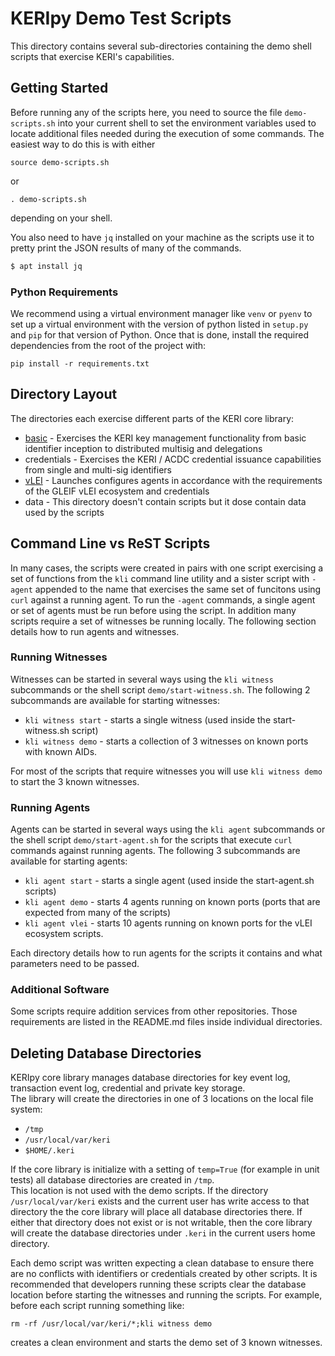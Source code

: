 # KERIpy Demo Test Scripts

This directory contains several sub-directories containing the demo shell scripts that exercise KERI's capabilities.

## Getting Started
Before running any of the scripts here, you need to source the file `demo-scripts.sh` into your current shell to set
the environment variables used to locate additional files needed during the execution of some commands.  The easiest way to
do this is with either

`source demo-scripts.sh`

or

`. demo-scripts.sh`

depending on your shell.

You also need to have `jq` installed on your machine as the scripts use it to pretty print the JSON results of many of the 
commands.

``` bash
$ apt install jq
```

### Python Requirements
We recommend using a virtual environment manager like `venv` or `pyenv` to set up a virtual environment with the version
of python listed in `setup.py` and `pip` for that version of Python.   Once that is done, install the required dependencies from the root of the project with:

`pip install -r requirements.txt`


## Directory Layout
The directories each exercise different parts of the KERI core library:

* [basic](basic/README.md) - Exercises the KERI key management functionality from basic identifier inception to distributed multisig and delegations
* credentials - Exercises the KERI / ACDC credential issuance capabilities from single and multi-sig identifiers
* [vLEI](vLEI/README.md) - Launches configures agents in accordance with the requirements of the GLEIF vLEI ecosystem and credentials
* data - This directory doesn't contain scripts but it dose contain data used by the scripts



## Command Line vs ReST Scripts
In many cases, the scripts were created in pairs with one script exercising a set of functions from the `kli` command line
utility and a sister script with `-agent` appended to the name that exercises the same set of funcitons using `curl` against
a running agent.  To run the `-agent` commands, a single agent or set of agents must be run before using the script.  In addition
many scripts require a set of witnesses be running locally.  The following section details how to run agents and witnesses.

### Running Witnesses
Witnesses can be started in several ways using the `kli witness` subcommands or the shell script `demo/start-witness.sh`.  The
following 2 subcommands are available for starting witnesses:

* `kli witness start` - starts a single witness (used inside the start-witness.sh script)
* `kli witness demo` - starts a collection of 3 witnesses on known ports with known AIDs.

For most of the scripts that require witnesses you will use `kli witness demo` to start the 3 known witnesses.

### Running Agents
Agents can be started in several ways using the `kli agent` subcommands or the shell script `demo/start-agent.sh` for the 
scripts that execute `curl` commands against running agents.  The following 3 subcommands are available for starting
agents:

* `kli agent start` - starts a single agent (used inside the start-agent.sh scripts)
* `kli agent demo` - starts 4 agents running on known ports (ports that are expected from many of the scripts)
* `kli agent vlei` - starts 10 agents running on known ports for the vLEI ecosystem scripts.

Each directory details how to run agents for the scripts it contains and what parameters need to be passed.

### Additional Software
Some scripts require addition services from other repositories.  Those requirements are listed in the README.md files 
inside individual directories.


## Deleting Database Directories
KERIpy core library manages database directories for key event log, transaction event log, credential and private key storage.  
The library will create the directories in one of 3 locations on the local file system:

* `/tmp`
* `/usr/local/var/keri`
* `$HOME/.keri`

If the core library is initialize with a setting of `temp=True` (for example in unit tests) all database directories are created in `/tmp`.  
This location is not used with the demo scripts.  If the directory `/usr/local/var/keri` exists and the current user has write access to that directory
the the core library will place all database directories there.  If either that directory does not exist or is not writable, then the core library
will create the database directories under `.keri` in the current users home directory.

Each demo script was written expecting a clean database to ensure there are no conflicts with identifiers or credentials created
by other scripts.  It is recommended that developers running these scripts clear the database location before starting the witnesses
and running the scripts.  For example, before each script running something like: 

`rm -rf /usr/local/var/keri/*;kli witness demo`

creates a clean environment and starts the demo set of 3 known witnesses.